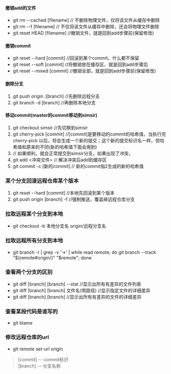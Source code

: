 #### 撤销add的文件
*  git rm --cached [filename] // 不删除物理文件，仅将该文件从缓存中删除
*  git rm --f [filename] // 不仅将该文件从缓存中删除，还会将物理文件删除
*  git reset HEAD [filename]  //撤销文件，就是回到add步骤前(保留修改)

#### 撤销commit
* git reset --hard [commit] //回滚到某个commit，什么都不保留
* git reset --soft [commit] //将撤销放在缓存区，就是回到add步骤后
* git reset --mixed [commit] //撤销全部，就是回到add步骤前(保留修改)

#### 删除分支
1. git push origin :[branch] //先删除远程分支
2. git branch -d [branch] //再删除本地分支

#### 移动commit(master的commit移动到simsir)
1. git checkout simsir //先切换到simsir
2. git cherry-pick [commit] //[commit]是要移动的commit的哈希值，当执行完 cherry-pick 以后，将会生成一个新的提交；这个新的提交标识名一样，但哈希值和原来的不同(新的哈希值下面会用到)
3. // 如果顺利，就会正常提交到simsir分支，如果出现了冲突，
4. git add <冲突文件> // 解决冲突后add到缓存区
5. git commit -c [新的commit] // 新的commit指2生成的新的哈希值

### 某个分支回滚远程仓库某个版本
1. git reset --hard [commit] //本地先回滚到某个版本
2. git push origin [branch] -f //强制推送，覆盖掉远程仓库分支

### 拉取远程某个分支到本地
* git checkout -b 本地分支名 origin/远程分支名

### 拉取远程所有分支到本地
* git branch -r | grep -v '\->' | while read remote; do git branch --track "${remote#origin/}" "$remote"; done

### 查看两个分支的区别
* git diff [branch] [branch] --stat       //显示出所有有差异的文件列表
* git diff [branch] [branch] 文件名(带路径)   //显示指定文件的详细差异
* git diff [branch] [branch]                   //显示出所有有差异的文件的详细差异

### 查看某段代码是谁写的
* git blame <file-name>

### 修改远程仓库的url
* git remote set-url origin <URL>

> [commit] -- commit标识<br>
[branch] -- 分支名称
